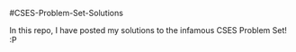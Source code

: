 #CSES-Problem-Set-Solutions

In this repo, I have posted my solutions to the infamous CSES Problem Set! :P
